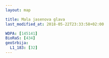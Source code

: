 ```yaml
---
layout: map

title: Mala jasenova glava
last_modified_at: 2018-05-22T23:33:58+02:00

WDPA: [145141]
BioRaS: [434]
geoSrbija:
  L1_183: [32]
---
```

